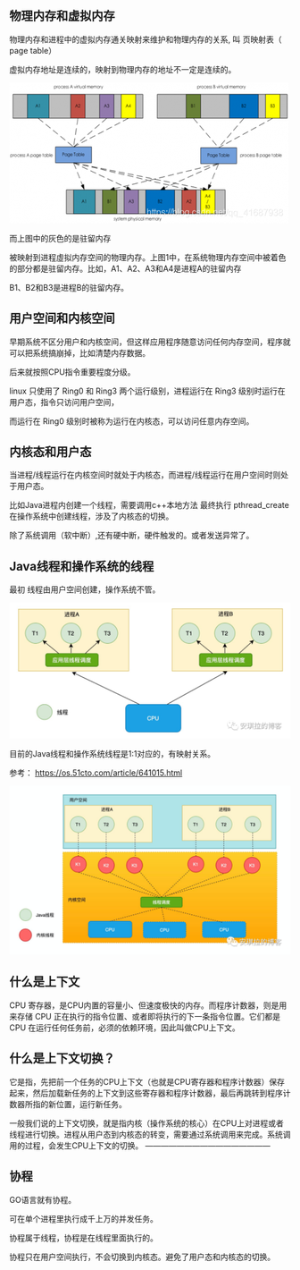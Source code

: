 物理内存和虚拟内存
---

物理内存和进程中的虚拟内存通关映射来维护和物理内存的关系, 叫 页映射表（ page table）

虚拟内存地址是连续的，映射到物理内存的地址不一定是连续的。

![img.png](img.png)

而上图中的灰色的是驻留内存

被映射到进程虛拟内存空间的物理内存。上图1中，在系统物理内存空间中被着色的部分都是驻留内存。比如，A1、A2、A3和A4是进程A的驻留内存

B1、B2和B3是进程B的驻留内存。

用户空间和内核空间
---
早期系统不区分用户和内核空间，但这样应用程序随意访问任何内存空间，程序就可以把系统搞崩掉，比如清楚内存数据。

后来就按照CPU指令重要程度分级。

linux 只使用了 Ring0 和 Ring3 两个运行级别，进程运行在 Ring3 级别时运行在用户态，指令只访问用户空间，

而运行在 Ring0 级别时被称为运行在内核态，可以访问任意内存空间。


内核态和用户态
---
当进程/线程运行在内核空间时就处于内核态，而进程/线程运行在用户空间时则处于用户态。

比如Java进程内创建一个线程，需要调用c++本地方法 最终执行 pthread_create 在操作系统中创建线程，涉及了内核态的切换。

除了系统调用（软中断）,还有硬中断，硬件触发的。或者发送异常了。


Java线程和操作系统的线程
---

最初 线程由用户空间创建，操作系统不管。

![img_1.png](img_1.png)

目前的Java线程和操作系统线程是1:1对应的，有映射关系。


参考：
https://os.51cto.com/article/641015.html


![img_2.png](img_2.png)



什么是上下文
---
CPU 寄存器，是CPU内置的容量小、但速度极快的内存。而程序计数器，则是用来存储 CPU 正在执行的指令位置、或者即将执行的下一条指令位置。它们都是 CPU 在运行任何任务前，必须的依赖环境，因此叫做CPU上下文。

什么是上下文切换？
---
它是指，先把前一个任务的CPU上下文（也就是CPU寄存器和程序计数器）保存起来，然后加载新任务的上下文到这些寄存器和程序计数器，最后再跳转到程序计数器所指的新位置，运行新任务。

一般我们说的上下文切换，就是指内核（操作系统的核心）在CPU上对进程或者线程进行切换。进程从用户态到内核态的转变，需要通过系统调用来完成。系统调用的过程，会发生CPU上下文的切换。
————————————————

协程
---

GO语言就有协程。

可在单个进程里执行成千上万的并发任务。

协程属于线程，协程是在线程里面执行的。

协程只在用户空间执行，不会切换到内核态。避免了用户态和内核态的切换。


